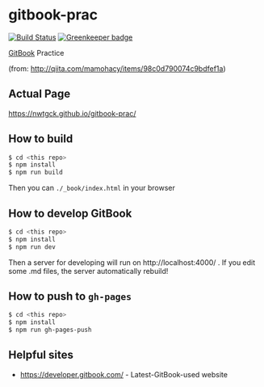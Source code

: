 # gitbook-prac
[![Build Status](https://travis-ci.com/nwtgck/gitbook-prac.svg?branch=master)](https://travis-ci.com/nwtgck/gitbook-prac) [![Greenkeeper badge](https://badges.greenkeeper.io/nwtgck/gitbook-prac.svg)](https://greenkeeper.io/)

[GitBook](https://www.gitbook.com/) Practice

(from: http://qiita.com/mamohacy/items/98c0d790074c9bdfef1a)

## Actual Page

https://nwtgck.github.io/gitbook-prac/

## How to build

```sh
$ cd <this repo>
$ npm install
$ npm run build
```

Then you can `./_book/index.html` in your browser

## How to develop GitBook

```sh
$ cd <this repo>
$ npm install
$ npm run dev
```

Then a server for developing will run on http://localhost:4000/ .
If you edit some .md files, the server automatically rebuild!

## How to push to `gh-pages`

```sh
$ cd <this repo>
$ npm install
$ npm run gh-pages-push
```


## Helpful sites

* https://developer.gitbook.com/ - Latest-GitBook-used website